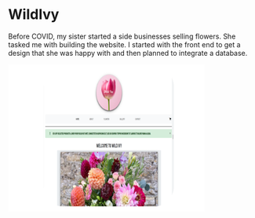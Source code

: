 # WildIvy
 Before COVID, my sister started a side businesses selling flowers. She tasked me with building the website. I started with the front end to get a design that she was happy with and then planned to integrate a database.

<img src="/img/proj-wild-ivy.PNG" data-canonical-src="/img/proj-wild-ivy.PNG" width="400" height="300" />
